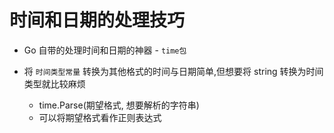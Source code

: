 # 时间和日期的处理技巧
- Go 自带的处理时间和日期的神器 - `time包`

- 将 `时间类型常量` 转换为其他格式的时间与日期简单,但想要将 string 转换为时间类型就比较麻烦
  - time.Parse(期望格式, 想要解析的字符串)
  - 可以将期望格式看作正则表达式